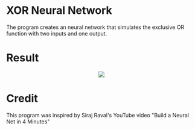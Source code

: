 # XOR Neural Network

The program creates an neural network that simulates the exclusive OR function with two inputs and one output.

# Result

<p align="center">
	<img src = "https://s23.postimg.org/pnibokc57/Capture.jpg">
</p>

# Credit
This program was inspired by Siraj Raval's YouTube video "Build a Neural Net in 4 Minutes"

